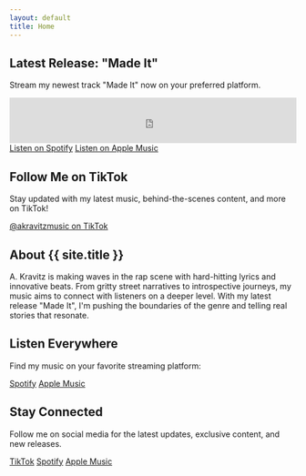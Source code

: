 ```yaml
---
layout: default
title: Home
---
```


<div class="content-section">
    <h2>Latest Release: "Made It"</h2>
    <p>Stream my newest track "Made It" now on your preferred platform.</p>
    <iframe src="https://open.spotify.com/embed/track/6u2RcZ2kxhcV8DhqoTsCez" width="100%" height="80" frameBorder="0" allowtransparency="true" allow="encrypted-media"></iframe>
    <div class="button-group">
        <a href="https://open.spotify.com/track/6u2RcZ2kxhcV8DhqoTsCez" class="btn" target="_blank">Listen on Spotify</a>
        <a href="https://music.apple.com/us/artist/a-kravitz/404363729" class="btn" target="_blank">Listen on Apple Music</a>
    </div>
</div>

<div class="content-section">
    <h2>Follow Me on TikTok</h2>
    <p>Stay updated with my latest music, behind-the-scenes content, and more on TikTok!</p>
    <a href="https://www.tiktok.com/@akravitzmusic" class="btn" target="_blank">@akravitzmusic on TikTok</a>
    <!-- If you have a specific TikTok video you want to feature, you can embed it here -->
</div>

<div class="content-section">
    <h2>About {{ site.title }}</h2>
    <p>A. Kravitz is making waves in the rap scene with hard-hitting lyrics and innovative beats. From gritty street narratives to introspective journeys, my music aims to connect with listeners on a deeper level. With my latest release "Made It", I'm pushing the boundaries of the genre and telling real stories that resonate.</p>
</div>

<div class="content-section">
    <h2>Listen Everywhere</h2>
    <p>Find my music on your favorite streaming platform:</p>
    <div class="social-links">
        <a href="https://open.spotify.com/artist/42l1bkQwYGfGjIEj2LMGEn" title="Spotify" target="_blank"><i class="fab fa-spotify"></i> Spotify</a>
        <a href="https://music.apple.com/us/artist/a-kravitz/404363729" title="Apple Music" target="_blank"><i class="fab fa-apple"></i> Apple Music</a>
    </div>
</div>

<div class="content-section">
    <h2>Stay Connected</h2>
    <p>Follow me on social media for the latest updates, exclusive content, and new releases.</p>
    <div class="social-links">
        <a href="https://www.tiktok.com/@akravitzmusic" title="TikTok" target="_blank"><i class="fab fa-tiktok"></i> TikTok</a>
        <a href="https://open.spotify.com/artist/42l1bkQwYGfGjIEj2LMGEn" title="Spotify" target="_blank"><i class="fab fa-spotify"></i> Spotify</a>
        <a href="https://music.apple.com/us/artist/a-kravitz/404363729" title="Apple Music" target="_blank"><i class="fab fa-apple"></i> Apple Music</a>
    </div>
</div>
